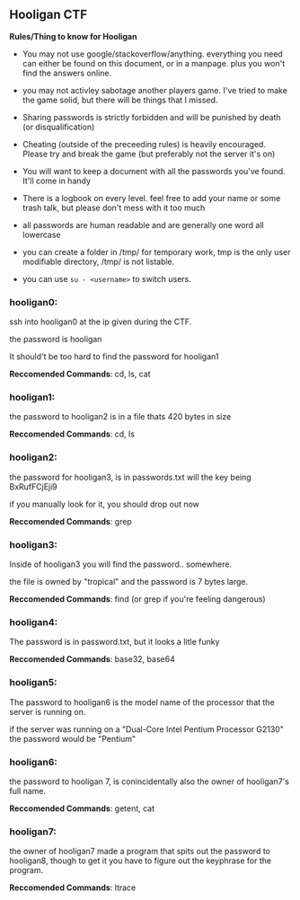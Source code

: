## Hooligan CTF

**Rules/Thing to know for Hooligan**


* You may not use google/stackoverflow/anything. everything you need can either be found on this document, or in a manpage. plus you won't find the answers online. 

* you may not activley sabotage another players game. I've tried to make the game solid, but there will be things that I missed.

* Sharing passwords is strictly forbidden and will be punished by death (or disqualification) 


* Cheating (outside of the preceeding rules) is heavily encouraged. Please try and break the game (but preferably not the server it's on)

* You will want to keep a document with all the passwords you've found. It'll come in handy

* There is a logbook on every level. feel free to add your name or some trash talk, but please don't mess with it too much

* all passwords are human readable and are generally one word all lowercase

* you can create a folder in /tmp/ for temporary work, tmp is the only user modifiable directory, /tmp/ is not listable. 

* you can use ``su - <username>`` to switch users.

### hooligan0:

ssh into hooligan0 at the ip given during the CTF.

the password is hooligan

It should't be too hard to find the password for hooligan1

**Reccomended Commands**: cd, ls, cat

### hooligan1:

the password to hooligan2 is in a file thats 420 bytes in size

**Reccomended Commands**: cd, ls

### hooligan2:

the password for hooligan3, is in passwords.txt will the key being BxRufFCjEji9

if you manually look for it, you should drop out now

**Reccomended Commands**: grep

### hooligan3:

Inside of hooligan3 you will find the password.. somewhere.

the file is owned by "tropical" and the password is 7 bytes large.

**Reccomended Commands**: find (or grep if you're feeling dangerous) 

### hooligan4:

The password is in password.txt, but it looks a litle funky

**Reccomended Commands**: base32, base64

### hooligan5: 

The password to hooligan6 is the model name of the processor that the server is running on.

if the server was running on a "Dual-Core Intel Pentium Processor G2130" the password would be "Pentium"


### hooligan6: 

the password to hooligan 7, is conincidentally also the owner of hooligan7's full name. 

**Reccomended Commands**: getent, cat

### hooligan7:

the owner of hooligan7 made a program that spits out the password to hooligan8, though to get it you have to figure out the keyphrase for the program.

**Reccomended Commands**: ltrace



